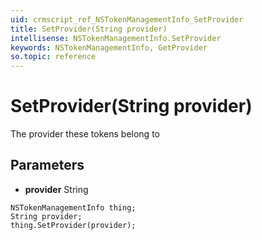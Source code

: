 ```yaml
---
uid: crmscript_ref_NSTokenManagementInfo_SetProvider
title: SetProvider(String provider)
intellisense: NSTokenManagementInfo.SetProvider
keywords: NSTokenManagementInfo, GetProvider
so.topic: reference
---
```


# SetProvider(String provider)

The provider these tokens belong to

## Parameters

* **provider** String

```crmscript
NSTokenManagementInfo thing;
String provider;
thing.SetProvider(provider);
```


